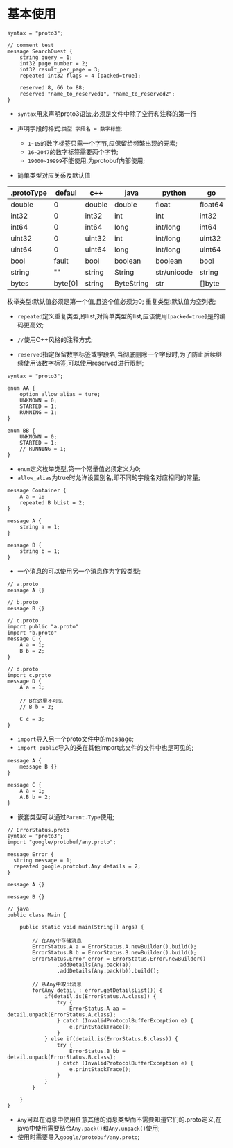# 基本使用
```
syntax = "proto3";

// comment test
message SearchQuest {
    string query = 1;
    int32 page_number = 2;
    int32 result_per_page = 3;
    repeated int32 flags = 4 [packed=true];

    reserved 8, 66 to 88;
    reserved "name_to_reserved1", "name_to_reserved2";
}
```

* `syntax`用来声明proto3语法,必须是文件中除了空行和注释的第一行

* 声明字段的格式:`类型 字段名 = 数字标签`:
    * `1~15`的数字标签只需一个字节,应保留给频繁出现的元素;
    * `16~2047`的数字标签需要两个字节;
    * `19000~19999`不能使用,为protobuf内部使用;
    
* 简单类型对应关系及默认值

| .protoType    | defaul    | c++       | java          | python        | go        | 
| ------------- | --------- | --------- | ------------- | ------------- | --------- |
| double        | 0         | double    | double        | float         | float64   |
| int32         | 0         | int32     | int           | int           | int32     |
| int64         | 0         | int64     | long          | int/long      | int64     |
| uint32        | 0         | uint32    | int           | int/long      | uint32    |
| uint64        | 0         | uint64    | long          | int/long      | uint64    |
| bool          | fault     | bool      | boolean       | boolean       | bool      | 
| string        | ""        | string    | String        | str/unicode   |  string   |
| bytes         | byte[0]   | string    | ByteString    | str           | []byte    |

枚举类型:默认值必须是第一个值,且这个值必须为0;
重复类型:默认值为空列表;

* `repeated`定义重复类型,即list,对简单类型的list,应该使用`[packed=true]`是的编码更高效;

* `//`使用C++风格的注释方式;

* `reserved`指定保留数字标签或字段名,当彻底删除一个字段时,为了防止后续继续使用该数字标签,可以使用reserved进行限制;

```
syntax = "proto3";

enum AA {
    option allow_alias = ture;
    UNKNOWN = 0;
    STARTED = 1;
    RUNNING = 1;
}

enum BB {
    UNKNOWN = 0;
    STARTED = 1;
    // RUNNING = 1;
}
```
* `enum`定义枚举类型,第一个常量值必须定义为0;
* `allow_alias`为true时允许设置别名,即不同的字段名对应相同的常量;

```
message Container {
    A a = 1;
    repeated B bList = 2;
}

message A {
    string a = 1;
}

message B {
    string b = 1;
}
```
* 一个消息的可以使用另一个消息作为字段类型;

```
// a.proto
message A {}

// b.proto
message B {}

// c.proto
import public "a.proto"
import "b.proto"
message C {
    A a = 1;
    B b = 2;
}

// d.proto
import c.proto
message D {
    A a = 1;
    
    // B在这里不可见
    // B b = 2;
    
    C c = 3;
}
```
* `import`导入另一个proto文件中的message;
* `import public`导入的类在其他import此文件的文件中也是可见的;

```
message A {
    message B {}
}

message C {
    A a = 1;
    A.B b = 2;
}
```
* 嵌套类型可以通过`Parent.Type`使用;

```
// ErrorStatus.proto
syntax = "proto3";
import "google/protobuf/any.proto";

message Error {
  string message = 1;
  repeated google.protobuf.Any details = 2;
}

message A {}

message B {}

// java
public class Main {

    public static void main(String[] args) {

        // 在Any中存储消息
        ErrorStatus.A a = ErrorStatus.A.newBuilder().build();
        ErrorStatus.B b = ErrorStatus.B.newBuilder().build();
        ErrorStatus.Error error = ErrorStatus.Error.newBuilder()
                .addDetails(Any.pack(a))
                .addDetails(Any.pack(b)).build();

        // 从Any中取出消息
        for(Any detail : error.getDetailsList()) {
            if(detail.is(ErrorStatus.A.class)) {
                try {
                    ErrorStatus.A aa = detail.unpack(ErrorStatus.A.class);
                } catch (InvalidProtocolBufferException e) {
                    e.printStackTrace();
                }
            } else if(detail.is(ErrorStatus.B.class)) {
                try {
                    ErrorStatus.B bb = detail.unpack(ErrorStatus.B.class);
                } catch (InvalidProtocolBufferException e) {
                    e.printStackTrace();
                }
            }
        }

    }
}
```
* `Any`可以在消息中使用任意其他的消息类型而不需要知道它们的.proto定义,在java中使用需要结合`Any.pack()`和`Any.unpack()`使用;
* 使用时需要导入`google/protobuf/any.proto`;

















